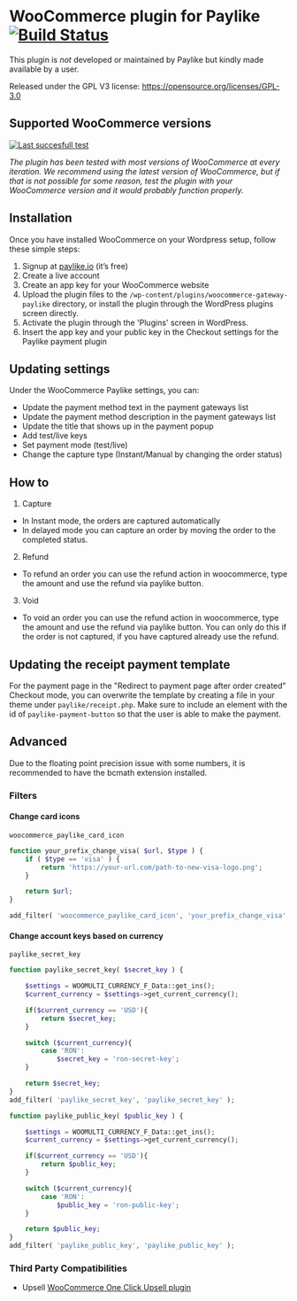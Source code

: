 # WooCommerce plugin for Paylike [![Build Status](https://travis-ci.org/paylike/plugin-woocommerce.svg?branch=master)](https://travis-ci.org/paylike/plugin-woocommerce)

This plugin is *not* developed or maintained by Paylike but kindly made
available by a user.

Released under the GPL V3 license: https://opensource.org/licenses/GPL-3.0


## Supported WooCommerce versions 

[![Last succesfull test](https://log.derikon.ro/api/v1/log/read?tag=woocommerce&view=svg&label=WooCommerce&key=ecommerce&background=96588a)](https://log.derikon.ro/api/v1/log/read?tag=woocommerce&view=html)

*The plugin has been tested with most versions of WooCommerce at every iteration. We recommend using the latest version of WooCommerce, but if that is not possible for some reason, test the plugin with your WooCommerce version and it would probably function properly.* 


## Installation

  Once you have installed WooCommerce on your Wordpress setup, follow these simple steps:
  1. Signup at [paylike.io](https://paylike.io) (it’s free)
  1. Create a live account
  1. Create an app key for your WooCommerce website
  1. Upload the plugin files to the `/wp-content/plugins/woocommerce-gateway-paylike` directory, or install the plugin through the WordPress plugins screen directly.
  1. Activate the plugin through the 'Plugins' screen in WordPress.
  1. Insert the app key and your public key in the Checkout settings for the Paylike payment plugin
  


## Updating settings

Under the WooCommerce Paylike settings, you can:
 * Update the payment method text in the payment gateways list
 * Update the payment method description in the payment gateways list
 * Update the title that shows up in the payment popup 
 * Add test/live keys
 * Set payment mode (test/live)
 * Change the capture type (Instant/Manual by changing the order status)
 
 ## How to
 
 1. Capture
 * In Instant mode, the orders are captured automatically
 * In delayed mode you can capture an order by moving the order to the completed status. 
 2. Refund
   * To refund an order you can use the refund action in woocommerce, type the amount and use the refund via paylike button.
 3. Void
   * To void an order you can use the refund action in woocommerce, type the amount and use the refund via paylike button. You can only do this if the order is not captured, if you have captured already use the refund. 
   
## Updating the receipt payment template
   
For the payment page in the "Redirect to payment page after order created" Checkout mode, you can overwrite the template by creating a file in your theme under `paylike/receipt.php`.
Make sure to include an element with the id of `paylike-payment-button` so that the user is able to make the payment.


## Advanced

Due to the floating point precision issue with some numbers, it is recommended to have the bcmath extension installed. 


### Filters

#### Change card icons

`woocommerce_paylike_card_icon`

```php
function your_prefix_change_visa( $url, $type ) {
	if ( $type == 'visa' ) {
		return 'https://your-url.com/path-to-new-visa-logo.png';
	}

	return $url;
}

add_filter( 'woocommerce_paylike_card_icon', 'your_prefix_change_visa', 10, 2 );
```

#### Change account keys based on currency

`paylike_secret_key`
```php 
function paylike_secret_key( $secret_key ) {

    $settings = WOOMULTI_CURRENCY_F_Data::get_ins();
    $current_currency = $settings->get_current_currency();

    if($current_currency == 'USD'){
        return $secret_key;
    }

    switch ($current_currency){
        case 'RON':
            $secret_key = 'ron-secret-key';
    }

    return $secret_key;
}
add_filter( 'paylike_secret_key', 'paylike_secret_key' );

function paylike_public_key( $public_key ) {

    $settings = WOOMULTI_CURRENCY_F_Data::get_ins();
    $current_currency = $settings->get_current_currency();

    if($current_currency == 'USD'){
        return $public_key;
    }

    switch ($current_currency){
        case 'RON':
            $public_key = 'ron-public-key';
    }

    return $public_key;
}
add_filter( 'paylike_public_key', 'paylike_public_key' );
```

### Third Party Compatibilities

- Upsell [WooCommerce One Click Upsell plugin](https://buildwoofunnels.com/woocommerce-one-click-upsells-upstroke/)